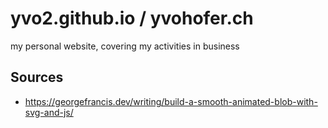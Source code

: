 # yvo2.github.io / yvohofer.ch
my personal website, covering my activities in business

## Sources
- https://georgefrancis.dev/writing/build-a-smooth-animated-blob-with-svg-and-js/
